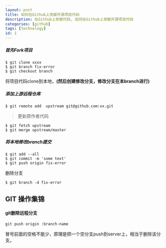 ```yaml
---
layout: post
title: 如何在Github上贡献开源项目代码
description: 在Github上贡献代码, 如何在Github上贡献开源项目代码
categories: [github]
tags: [technology]
id: 1
---
```


##### 首先Fork项目


	$ git clone xxxx
	$ git branch fix-error
	$ git checkout branch

将项目代码clone到本地，__(然后创建修改分支，修改分支在本branch进行)__


##### 添加上游远程仓库

	$ git remote add  upstream git@github.com:xx.git

> 更新原作者代码

	$ git fetch upstream
	$ git merge upstream/master

##### 将本地修改branch提交

	$ git add --all
	$ git commit -m 'some text'
	$ git push origin fix-error


删除分支

	$ git branch -d fix-error


## GIT 操作集锦

#### git删除远程分支

	git push origin :branch-name

冒号前面的空格不能少，原理是把一个空分支push到server上，相当于删除该分支。